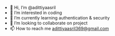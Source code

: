 - 👋 Hi, I’m @adittiyaasril
- 👀 I’m interested in coding
- 🌱 I’m currently learning authentication & security
- 💞️ I’m looking to collaborate on project
- 📫 How to reach me adittiyaasril369@gmail.com

<!---
adittiyaasril/adittiyaasril is a ✨ special ✨ repository because its `README.md` (this file) appears on your GitHub profile.
You can click the Preview link to take a look at your changes.
--->
